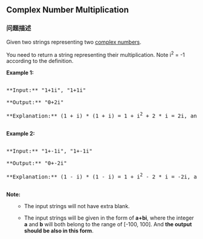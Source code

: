 ## Complex Number Multiplication  
### 问题描述

Given two strings representing two <a href = "https://en.wikipedia.org/wiki/Complex_number">complex numbers</a>.


You need to return a string representing their multiplication. Note i<sup>2</sup> = -1 according to the definition.


**Example 1:**<br />
<pre>
**Input:** "1+1i", "1+1i"
**Output:** "0+2i"
**Explanation:** (1 + i) * (1 + i) = 1 + i<sup>2</sup> + 2 * i = 2i, and you need convert it to the form of 0+2i.
</pre>


**Example 2:**<br />
<pre>
**Input:** "1+-1i", "1+-1i"
**Output:** "0+-2i"
**Explanation:** (1 - i) * (1 - i) = 1 + i<sup>2</sup> - 2 * i = -2i, and you need convert it to the form of 0+-2i.
</pre>


**Note:**
<ol>
- The input strings will not have extra blank.
- The input strings will be given in the form of **a+bi**, where the integer **a** and **b** will both belong to the range of [-100, 100]. And **the output should be also in this form**.
</ol>

